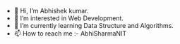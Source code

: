 - 👋 Hi, I’m Abhishek kumar.
- 👀 I’m interested in Web Development.
- 🌱 I’m currently learning Data Structure and Algorithms.
- 📫 How to reach me :- AbhiSharmaNIT

<!---
AbhiSharmaNIT/AbhiSharmaNIT is a ✨ special ✨ repository because its `README.md` (this file) appears on your GitHub profile.
You can click the Preview link to take a look at your changes.

Certainly! Here's a self-introduction tailored for a web developer:

---

👋 Hello there! I'm Abhishek Kumar, a passionate and experienced web developer with a keen eye for crafting engaging and functional online experiences. With a strong foundation in both front-end and back-end technologies, I thrive on turning creative ideas into interactive, user-friendly websites.

🚀 My journey in web development began with a fascination for how code brings design to life. Over the years, I've honed my skills in HTML, CSS, and JavaScript to create seamless and visually appealing user interfaces. I'm well-versed in popular front-end frameworks like React.js and Vue.js, ensuring dynamic and responsive web applications.

💻 On the back end, I've worked with technologies such as Node.js and Python, leveraging frameworks like Express and Django. Handling databases, API integrations, and server-side logic is where I excel, ensuring that the entire web ecosystem functions harmoniously.

🛠️ Versatility is a key aspect of my approach. Whether it's optimizing website performance, implementing security measures, or troubleshooting complex issues, I bring a comprehensive skill set to the table.

🌐 Staying updated with the latest industry trends and technologies is something I prioritize. I understand the importance of keeping pace with the ever-evolving web landscape to deliver cutting-edge solutions.

🤝 Collaboration is at the heart of my work. I enjoy working closely with designers, project managers, and other stakeholders to bring visions to life. Clear communication and a collaborative mindset are integral parts of my work ethos.

🔧 In addition to technical expertise, I'm dedicated to writing clean, efficient code and following best practices. I take pride in creating web solutions that not only meet but exceed client expectations.

✨ Let's build something extraordinary together! If you're looking for a web developer who is not only skilled but also passionate about creating remarkable digital experiences, I'd love to connect.

---

Feel free to customize this introduction based on your specific experiences, skills, and the audience you're addressing.
--->
